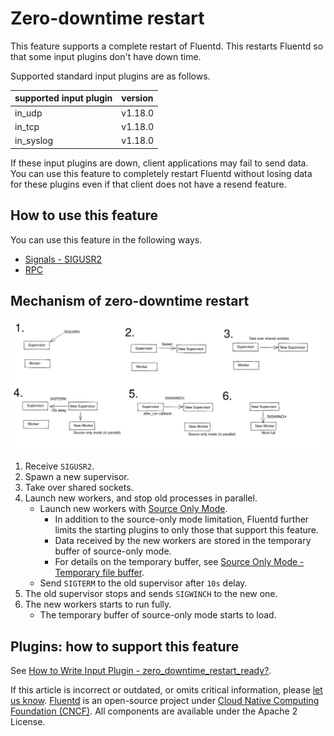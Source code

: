 # Zero-downtime restart

This feature supports a complete restart of Fluentd.
This restarts Fluentd so that some input plugins don't have down time.

Supported standard input plugins are as follows.

| supported input plugin | version |
| :---                   | :---    |
| in_udp                 | v1.18.0 |
| in_tcp                 | v1.18.0 |
| in_syslog              | v1.18.0 |

If these input plugins are down, client applications may fail to send data.
You can use this feature to completely restart Fluentd without losing data for these plugins even if that client does not have a resend feature.

## How to use this feature

You can use this feature in the following ways.

* [Signals - SIGUSR2](signals.md#sigusr2)
* [RPC](rpc.md)

## Mechanism of zero-downtime restart

![zero-downtime restart mechanism](../.gitbook/assets/fluentd-zero-downtime-restart-mechanism.png)

1. Receive `SIGUSR2`.
2. Spawn a new supervisor.
3. Take over shared sockets.
4. Launch new workers, and stop old processes in parallel.
   * Launch new workers with [Source Only Mode](source-only-mode.md).
     * In addition to the source-only mode limitation, Fluentd further limits the starting plugins to only those that support this feature.
     * Data received by the new workers are stored in the temporary buffer of source-only mode.
     * For details on the temporary buffer, see [Source Only Mode - Temporary file buffer](source-only-mode.md#temporary-file-buffer).
   * Send `SIGTERM` to the old supervisor after `10s` delay.
5. The old supervisor stops and sends `SIGWINCH` to the new one.
6. The new workers starts to run fully.
   * The temporary buffer of source-only mode starts to load.

## Plugins: how to support this feature

See [How to Write Input Plugin - zero_downtime_restart_ready?](../plugin-development/api-plugin-input.md#zero_downtime_restart_ready).

If this article is incorrect or outdated, or omits critical information, please [let us know](https://github.com/fluent/fluentd-docs-gitbook/issues?state=open). [Fluentd](http://www.fluentd.org/) is an open-source project under [Cloud Native Computing Foundation \(CNCF\)](https://cncf.io/). All components are available under the Apache 2 License.
